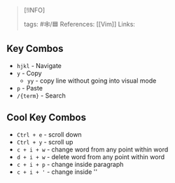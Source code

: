 
> [!INFO]
> 
> tags:  #🕸️/🟦 
> References:   [[Vim]]
> Links: 

## Key Combos
- `hjkl` - Navigate
- `y` - Copy
	- `yy` - copy line without going into visual mode
- `p` - Paste
- `/{term}` - Search

## Cool Key Combos
- `Ctrl + e` - scroll down
- `Ctrl + y` - scroll up
- `c + i + w` - change word from any point within word
- `d + i + w` - delete word from any point within word
- `c + i + p` - change inside paragraph
- `c + i + '` - change inside ''